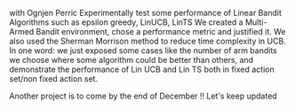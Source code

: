 with Ognjen Perric
Experimentally test some performance of Linear Bandit Algorithms such as epsilon greedy, LinUCB, LinTS
We created a Multi-Armed Bandit environment, chose a performance metric and justified it. 
We also used the Sherman Morrison method to reduce time complexity in UCB.
In one word: we just exposed some cases like the number of arm bandits we choose where some algorithm could be better than others, and demonstrate the performance of Lin UCB and Lin TS both in fixed action set/non fixed action set.

Another project is to come by the end of December !! Let's keep updated 
